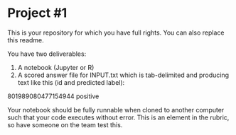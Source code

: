# Project #1

This is your repository for which you have full rights. You can also replace this readme.

You have two deliverables:
1. A notebook (Jupyter or R)
2. A scored answer file for INPUT.txt which is tab-delimited and producing text like this (id and predicted label):

801989080477154944  positive

Your notebook should be fully runnable when cloned to another computer such that your code executes without error. This is an element in the rubric, so have someone on the team test this.
